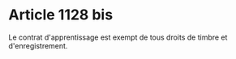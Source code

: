 # Article 1128 bis

Le contrat d'apprentissage est exempt de tous droits de timbre et d'enregistrement.

